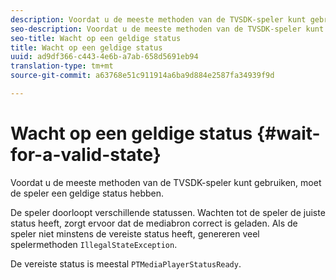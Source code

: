 ```yaml
---
description: Voordat u de meeste methoden van de TVSDK-speler kunt gebruiken, moet de speler een geldige status hebben.
seo-description: Voordat u de meeste methoden van de TVSDK-speler kunt gebruiken, moet de speler een geldige status hebben.
seo-title: Wacht op een geldige status
title: Wacht op een geldige status
uuid: ad9df366-c443-4e6b-a7ab-658d5691eb94
translation-type: tm+mt
source-git-commit: a63768e51c911914a6ba9d884e2587fa34939f9d

---
```



# Wacht op een geldige status {#wait-for-a-valid-state}

Voordat u de meeste methoden van de TVSDK-speler kunt gebruiken, moet de speler een geldige status hebben.

De speler doorloopt verschillende statussen. Wachten tot de speler de juiste status heeft, zorgt ervoor dat de mediabron correct is geladen. Als de speler niet minstens de vereiste status heeft, genereren veel spelermethoden `IllegalStateException`.

De vereiste status is meestal `PTMediaPlayerStatusReady`.